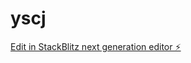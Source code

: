 # yscj

[Edit in StackBlitz next generation editor ⚡️](https://stackblitz.com/~/github.com/stevieyu/yscj)